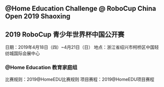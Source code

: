 ## @Home Education Challenge @ RoboCup China Open 2019 Shaoxing

## 2019 RoboCup 青少年世界杯中国公开赛
日期：2019年4月18日（四）~4月21日（日）
地点：浙江省绍兴市柯桥区中国轻纺城国际会展中心

### @Home Education 教育家庭组
比赛规则：2019@HomeEDU比赛规则
项目赛程：2019@HomeEDU项目赛程

